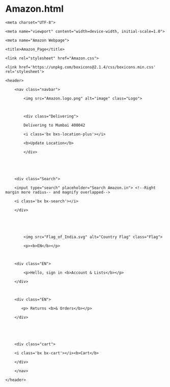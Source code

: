 # Amazon.html
<!DOCTYPE html>

<html lang="en">

<head>

    <meta charset="UTF-8">

    <meta name="viewport" content="width=device-width, initial-scale=1.0">

    <meta name="Amazon Webpage">

    <title>Amazon_Page</title>

    <link rel="stylesheet" href="Amazon.css">

    <link href='https://unpkg.com/boxicons@2.1.4/css/boxicons.min.css' rel='stylesheet'>

</head>

<body>

    <header>

        <nav class="navbar">

            <img src="Amazon.logo.png" alt="image" class="Logo">



            <div class="Delivering">

            Delivering to Mumbai 400042

            <i class='bx bxs-location-plus'></i>

            <b>Update Location</b>

            </div>          

        



        <div class="Search">

        <input type="search" placeholder="Search Amazon.in"> <!--Right margin more radius-- and magnify overlapped-->

        <i class='bx bx-search'></i>

        </div>



        

            <img src="Flag_of_India.svg" alt="Country Flag" class="Flag">

            <p><b>EN</b></p>

            

        <div class="EN">

            <p>Hello, sign in <b>Account & Lists</b></p>

        </div>



        <div class="EN">

           <p> Returns <b>& Orders</b></p>

        </div>





        <div class="cart">

        <i class='bx bx-cart'></i><b>Cart</b>

        </div>

        </nav>

    </header>

</body>

</html>
